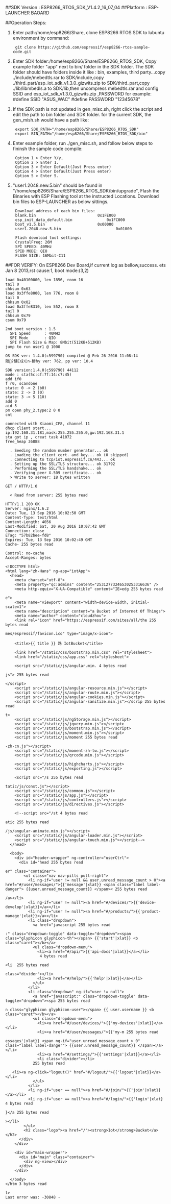 ##SDK Version : ESP8266_RTOS_SDK_V1.4.2_16_07_04
##Platform : ESP-LAUNCHER BAOARD

##Operation Steps:

1. Enter path:/home/esp8266/Share, clone ESP8266 RTOS SDK to lubuntu environment by command: 
       
		git clone https://github.com/espressif/esp8266-rtos-sample-code.git
	   
2. Enter SDK folder:/home/esp8266/Share/ESP8266_RTOS_SDK, Copy example folder "app" next to bin/ folder in the SDK folder. The SDK folder should have folders inside it like : bin, examples, third party...copy ./include/mebedtls.rar to SDK/include,copy ./third_part/esp_iot_sdk_v1.3.0_gizwits.zip to SDK/third_part,copy ./lib/libmbedls.a to SDK/lib,then uncompress mebedtls.rar and config SSID and esp_iot_sdk_v1.3.0_gizwits.zip ,PASSWORD
		for example:
		#define SSID "ASUS_WAC"
		#define PASSWORD "12345678"

3. If the SDK path is not updated in gen_misc.sh, right click the script and edit the path to bin folder and SDK folder. for the current SDK, the gen_mish.sh would have a path like:
       
		export SDK_PATH="/home/esp8266/Share/ESP8266_RTOS_SDK"
		export BIN_PATH="/home/esp8266/Share/ESP8266_RTOS_SDK/bin"
	   
4. Enter example folder, run ./gen_misc.sh, and follow below steps to fininsh the sample code compile:
	
		Option 1 > Enter Y/y, 
		Option 2 > Enter 1. 
		Option 3 > Enter Default(Just Press enter)
		Option 4 > Enter Default(Just Press enter)
		Option 5 > Enter 5.
	   
5. "user1.2048.new.5.bin" should be found in "/home/esp8266/Share/ESP8266_RTOS_SDK/bin/upgrade", Flash the Binaries with ESP Flashing tool at the instructed Locations. Download bin files to ESP-LAUNCHER as below sittings.
		
		Download address of each bin files:
		blank.bin				            0x1FE000
		esp_init_data_default.bin			    0x1FC000
		boot_v1.5.bin					    0x00000
		user1.2048.new.5.bin			            0x01000
		
		Flash download tool settings:
		CrystalFreq: 26M
		SPI SPEED: 40MHz
		SPID MODE: QIO
		FLASH SIZE: 16Mbit-C11
			
##FOR VERIFY: 
	On ESP8266 Dev Board,if current log as bellow,success.
		ets Jan  8 2013,rst cause:1, boot mode:(3,2)

	load 0x40100000, len 1856, room 16 
	tail 0
	chksum 0x63
	load 0x3ffe8000, len 776, room 8 
	tail 0
	chksum 0x02
	load 0x3ffe8310, len 552, room 8 
	tail 0
	chksum 0x79
	csum 0x79

	2nd boot version : 1.5
	  SPI Speed      : 40MHz
	  SPI Mode       : QIO
	  SPI Flash Size & Map: 8Mbit(512KB+512KB)
	jump to run user1 @ 1000

	OS SDK ver: 1.4.0(c599790) compiled @ Feb 26 2016 11:08:14
	阸?舗E戍ㄍn-醦hy ver: 762, pp ver: 10.4

	SDK version:1.4.0(c599790) 44112
	mode : sta(5c:cf:7f:14:c7:45)
	add if0
	f r0, scandone
	state: 0 -> 2 (b0)
	state: 2 -> 3 (0)
	state: 3 -> 5 (10)
	add 0
	aid 5
	pm open phy_2,type:2 0 0
	cnt 

	connected with Xiaomi_CF8, channel 11
	dhcp client start...
	ip:192.168.31.181,mask:255.255.255.0,gw:192.168.31.1
	sta got ip , creat task 41072
	free_heap 36888

	  . Seeding the random number generator... ok
	  . Loading the client cert. and key... ok (0 skipped)
	  . Connecting to tcp/iot.espressif.cn/443... ok
	  . Setting up the SSL/TLS structure... ok 31792
	  . Performing the SSL/TLS handshake... ok
	  . Verifying peer X.509 certificate... ok
	  > Write to server: 18 bytes written

	GET / HTTP/1.0

	  < Read from server: 255 bytes read

	HTTP/1.1 200 OK
	Server: nginx/1.6.2
	Date: Tue, 13 Sep 2016 10:02:50 GMT
	Content-Type: text/html
	Content-Length: 4056
	Last-Modified: Sat, 20 Aug 2016 10:07:42 GMT
	Connection: close
	ETag: "57b82bee-fd8"
	Expires: Tue, 13 Sep 2016 10:02:49 GMT
	Cache- 255 bytes read

	Control: no-cache
	Accept-Ranges: bytes

	<!DOCTYPE html>
	<html lang="zh-Hans" ng-app="iotApp">
	  <head>
		<meta charset="utf-8">
		<meta property="qc:admins" content="25312773246530253316636" />
		<meta http-equiv="X-UA-Compatible" content="IE=edg 255 bytes read

	e">
		<meta name="viewport" content="width=device-width, initial-scale=1">
		<meta name="description" content="a Bucket of Internet Of Things">
		<meta name="author" content="cloudzhou">
		<link rel="icon" href="https://espressif.com/sites/all/the 255 bytes read

	mes/espressif/favicon.ico" type="image/x-icon">

		<title>{{ title }} 路 IotBucket</title>

		<link href="/static/css/bootstrap.min.css" rel="stylesheet">
		<link href="/static/css/app.css" rel="stylesheet">

		<script src="/static/js/angular.min. 4 bytes read

	js"> 255 bytes read

	</script>
		<script src="/static/js/angular-resource.min.js"></script>
		<script src="/static/js/angular-route.min.js"></script>
		<script src="/static/js/angular-cookies.min.js"></script>
		<script src="/static/js/angular-sanitize.min.js"></scrip 255 bytes read

	t>
		<script src="/static/js/ngStorage.min.js"></script>
		<script src="/static/js/jquery.min.js"></script>
		<script src="/static/js/bootstrap.min.js"></script>
		<script src="/static/js/moment.min.js"></script>
		<script src="/static/js/moment 255 bytes read

	-zh-cn.js"></script>
		<script src="/static/js/moment-zh-tw.js"></script>
		<script src="/static/js/qrcode.min.js"></script>

		<script src="/static/js/highcharts.js"></script>
		<script src="/static/js/exporting.js"></script>

		<script src="/s 255 bytes read

	tatic/js/const.js"></script>
		<script src="/static/js/common.js"></script>
		<script src="/static/js/app.js"></script>
		<script src="/static/js/controllers.js"></script>
		<script src="/static/js/directives.js"></script>

		<!--script src="/st 4 bytes read

	atic 255 bytes read

	/js/angular-animate.min.js"></script>
		<script src="/static/js/angular-loader.min.js"></script>
		<script src="/static/js/angular-touch.min.js"></script-->
	  </head>

	  <body>
		<div id="header-wrapper" ng-controller="userCtrl">
		  <div id="head 255 bytes read

	er" class="container">
			<ul class="nav nav-pills pull-right">
			  <li ng-if="user != null && user.unread_message_count > 0"><a href="#/user/messages/">{{'message'|xlat}} <span class="label label-danger"> {{user.unread_message_count}} </span>< 255 bytes read

	/a></li>
			  <li ng-if="user != null"><a href="#/devices/">{{'device-develop'|xlat}}</a></li>
			  <li ng-if="user != null"><a href="#/products/">{{'product-manage'|xlat}}</a></li>
			  <li class="dropdown">
				<a href="javascript 255 bytes read

	:" class="dropdown-toggle" data-toggle="dropdown"><span class="glyphicon glyphicon-th"></span> {{'start'|xlat}} <b class="caret"></b></a>
				<ul class="dropdown-menu">
				  <li><a href="#/api/">{{'api-docs'|xlat}}</a></li>
				   4 bytes read

	<li  255 bytes read

	class="divider"></li>
				  <li><a href="#/help/">{{'help'|xlat}}</a></li>
				</ul>
			  </li>
			  <li class="dropdown" ng-if="user != null">
				<a href="javascript:" class="dropdown-toggle" data-toggle="dropdown"><spa 255 bytes read

	n class="glyphicon glyphicon-user"></span> {{ user.username }} <b class="caret"></b></a>
				<ul class="dropdown-menu">
				  <li><a href="#/user/devices/">{{'my-devices'|xlat}}</a></li>
				  <li><a href="#/user/messages/">{{'my-m 255 bytes read

	essages'|xlat}} <span ng-if="user.unread_message_count > 0" class="label label-danger"> {{user.unread_message_count}} </span></a></li>
				  <li><a href="#/settings/">{{'settings'|xlat}}</a></li>
				  <li class="divider"></li>
				255 bytes read

	   <li><a ng-click="logout()" href="#/logout/">{{'logout'|xlat}}</a></li>
				</ul>
			  </li>
			  <li ng-if="user == null"><a href="#/join/">{{'join'|xlat}}</a></li>
			  <li ng-if="user == null"><a href="#/login/">{{'login'|xlat} 4 bytes read

	}</a 255 bytes read

	></li>
			</ul>
			<h2 class="logo"><a href="/"><strong>Iot</strong>Bucket</a></h2>
		  </div>
		</div>

		<div id="main-wrapper">
		  <div id="main" class="container">
			<div ng-view></div>
		  </div>
		</div>

	  </body>
	</htm 3 bytes read

	l>
	Last error was: -30848 - 

